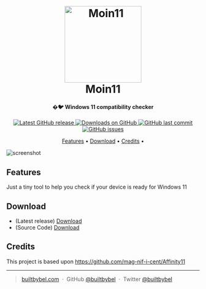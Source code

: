 
<h1 align="center">
  <br>
  <a href="http://www.builtbybel.com"><img src="https://github.com/builtbybel/moin-11/blob/main/src/moin11/AppIcon.ico" alt="Moin11" width="200"></a>
  <br>
  Moin11
  <br>
</h1>

<h4 align="center">�🐦 Windows 11 compatibility checker</h4>

<p align="center">
<a href="https://github.com/builtbybel/moin-11/releases/latest" target="_blank">
<img alt="Latest GitHub release" src="https://img.shields.io/github/release/builtbybel/moin-11.svg?style=flat-square" />
</a>
	
<a href="https://github.com/builtbybel/moin-11/releases" target="_blank">
<img alt="Downloads on GitHub" src="https://img.shields.io/github/downloads/builtbybel/moin-11/total.svg?style=flat-square" />
</a>

<a href="https://github.com/builtbybel/moin-11/commits/master">
<img src="https://img.shields.io/github/last-commit/builtbybel/moin-11.svg?style=flat-square&logo=github&logoColor=white"
alt="GitHub last commit">
<a href="https://github.com/builtbybel/moin-11/issues">
<img src="https://img.shields.io/github/issues-raw/builtbybel/moin-11.svg?style=flat-square&logo=github&logoColor=white"
alt="GitHub issues">   
  
</p>

<p align="center">
  <a href="#features">Features</a> •
  <a href="#download">Download</a> •
  <a href="#credits">Credits</a> •
</p>

![screenshot](https://github.com/builtbybel/moin-11/blob/main/assets/moin11.png)

## Features
Just a tiny tool to help you check if your device is ready for Windows 11
## Download

- (Latest release) [Download](https://github.com/builtbybel/moin11/releases)
- (Source Code) [Download](https://github.com/builtbybel/moin11/releases) 


## Credits

This project is based upon https://github.com/mag-nif-i-cent/Affinity11

---

> [builtbybel.com](https://www.builtbybel.com) &nbsp;&middot;&nbsp;
> GitHub [@builtbybel](https://github.com/builtbybel) &nbsp;&middot;&nbsp;
> Twitter [@builtbybel](https://twitter.com/builtbybel)
